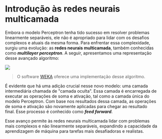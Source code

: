 # Introdução às redes neurais multicamada

Embora o modelo Perceptron tenha tido sucesso em resolver problemas linearmente separáveis, ele não é apropriado para lidar com os desafios complexos e atuais da mesma forma. Para enfrentar essa complexidade, surgiu uma evolução: as **redes neurais multicamada**, também conhecidas como **_multilayer perceptron_**. A seguir, apresentamos uma representação desse avançado algoritmo:

![](algoritmo-multilayer-perceptron.png)

> O software [WEKA](https://www.cs.waikato.ac.nz/ml/weka/) oferece uma implementação desse algoritmo.

É evidente que há uma adição crucial nesse novo modelo: uma camada intermediária chamada de "camada oculta". Essa camada é encarregada de executar as operações de soma e ativação, tal como a camada única do modelo Perceptron. Com base nos resultados dessa camada, as operações de soma e ativação são novamente aplicadas para chegar ao resultado final. Esse processo é conhecido como **_feed forward_**. 

Esse avanço permite às redes neurais multicamada lidar com problemas mais complexos e não linearmente separáveis, expandindo a capacidade da aprendizagem de máquina para tarefas mais desafiadoras e realistas.